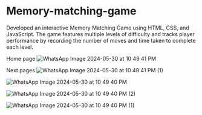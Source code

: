 # Memory-matching-game
Developed an interactive Memory Matching Game using HTML, CSS, and JavaScript. The game features multiple levels of difficulty and tracks player performance by recording the number of moves and time taken to complete each level.

Home page
![WhatsApp Image 2024-05-30 at 10 49 41 PM](https://github.com/Gauri1822/Memory-matching-game/assets/149926458/482c268b-e3da-45c0-88bb-8cd36257f793)

Next pages
![WhatsApp Image 2024-05-30 at 10 49 41 PM (1)](https://github.com/Gauri1822/Memory-matching-game/assets/149926458/f8c7c521-7003-4a25-b220-ddbf82fc3938)

![WhatsApp Image 2024-05-30 at 10 49 40 PM](https://github.com/Gauri1822/Memory-matching-game/assets/149926458/90ce0299-114d-4ce0-b848-319ff8435d60)

![WhatsApp Image 2024-05-30 at 10 49 40 PM (2)](https://github.com/Gauri1822/Memory-matching-game/assets/149926458/acaf1960-3fa0-4e54-bd19-0ae760ffc59b)

![WhatsApp Image 2024-05-30 at 10 49 40 PM (1)](https://github.com/Gauri1822/Memory-matching-game/assets/149926458/43a5bd02-de6e-482b-a81d-1607765b762c)
